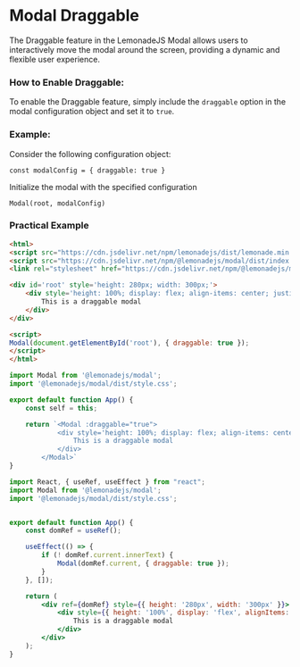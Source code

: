 Modal Draggable
====================

The Draggable feature in the LemonadeJS Modal allows users to interactively move the modal around the screen, providing a dynamic and flexible user experience.

### How to Enable Draggable:

To enable the Draggable feature, simply include the `draggable` option in the modal configuration object and set it to `true`.

### Example:

Consider the following configuration object:

```
const modalConfig = { draggable: true }
```

Initialize the modal with the specified configuration

```
Modal(root, modalConfig)
```

### Practical Example

```html
<html>
<script src="https://cdn.jsdelivr.net/npm/lemonadejs/dist/lemonade.min.js"></script>
<script src="https://cdn.jsdelivr.net/npm/@lemonadejs/modal/dist/index.min.js"></script>
<link rel="stylesheet" href="https://cdn.jsdelivr.net/npm/@lemonadejs/modal/dist/style.min.css" />

<div id='root' style='height: 280px; width: 300px;'>
    <div style='height: 100%; display: flex; align-items: center; justify-content: center;'>
        This is a draggable modal
    </div>
</div>

<script>
Modal(document.getElementById('root'), { draggable: true });
</script>
</html>
```
```javascript
import Modal from '@lemonadejs/modal';
import '@lemonadejs/modal/dist/style.css';

export default function App() {
    const self = this;

    return `<Modal :draggable="true">
            <div style='height: 100%; display: flex; align-items: center; justify-content: center;'>
                This is a draggable modal
            </div>
        </Modal>`
}
```
```jsx
import React, { useRef, useEffect } from "react";
import Modal from '@lemonadejs/modal';
import '@lemonadejs/modal/dist/style.css';


export default function App() {
    const domRef = useRef();

    useEffect(() => {
        if (! domRef.current.innerText) {
            Modal(domRef.current, { draggable: true });
        }
    }, []);

    return (
        <div ref={domRef} style={{ height: '280px', width: '300px' }}>
            <div style={{ height: '100%', display: 'flex', alignItems: 'center', justifyContent: 'center' }}>
                This is a draggable modal
            </div>
        </div>
    );
}
```
